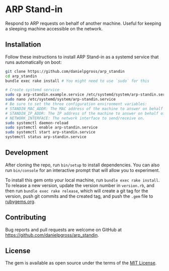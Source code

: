 # ARP Stand-in

Respond to ARP requests on behalf of another machine. Useful for keeping a sleeping machine accessible on the network.

## Installation

Follow these instructions to install ARP Stand-in as a systemd service that runs automatically on boot:

```sh
git clone https://github.com/danielpgross/arp_standin
cd arp_standin
bundle exec rake install # You might need to use `sudo` for this

# Create systemd service
sudo cp arp-standin.example.service /etc/systemd/system/arp-standin.service
sudo nano /etc/systemd/system/arp-standin.service
# Be sure to set the three configuration environment variables:
# STANDIN_MAC_ADDR: The MAC address of the machine to answer on behalf of.
# STANDIN_IP_ADDR: The IP address of the machine to answer on behalf of.
# NETWORK_INTERFACE: The network interface to send/receive on.
sudo systemctl daemon-reload
sudo systemctl enable arp-standin.service
sudo systemctl start arp-standin.service
systemctl status arp-standin.service
```

## Development

After cloning the repo, run `bin/setup` to install dependencies. You can also run `bin/console` for an interactive prompt that will allow you to experiment.

To install this gem onto your local machine, run `bundle exec rake install`. To release a new version, update the version number in `version.rb`, and then run `bundle exec rake release`, which will create a git tag for the version, push git commits and the created tag, and push the `.gem` file to [rubygems.org](https://rubygems.org).

## Contributing

Bug reports and pull requests are welcome on GitHub at https://github.com/danielpgross/arp_standin.

## License

The gem is available as open source under the terms of the [MIT License](https://opensource.org/licenses/MIT).
